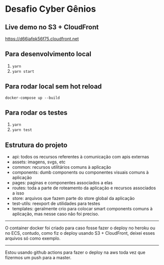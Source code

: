 # Desafio Cyber Gênios

## Live demo no S3 + CloudFront

https://d66iafpk56f75.cloudfront.net

## Para desenvolvimento local

1. `yarn`
2. `yarn start`

## Para rodar local sem hot reload

`docker-compose up --build`

## Para rodar os testes

1. `yarn`
2. `yarn test`

## Estrutura do projeto

- api: todos os recursos referentes à comunicação com apis externas
- assets: imagens, svgs, etc
- common: recursos utilitários comuns à aplicação
- components: dumb components ou componentes visuais comuns à aplicação
- pages: paginas e componentes associados a elas
- routes: toda a parte de roteamento da aplicação e recursos associados a isso
- store: arquivos que fazem parte do store global da aplicação
- test-utils: reexport de utilidades para testes
- templates: geralmente crio para colocar smart components comuns à aplicação,
  mas nesse caso não foi preciso.

<hr/>

O container docker foi criado para caso fosse fazer o deploy no heroku ou no
ECS, contudo, como fiz o deploy usando S3 + CloudFront, deixei esses arquivos só
como exemplo.

<hr/>

Estou usando github actions para fazer o deploy na aws toda vez que fizermos um
push para a master.
